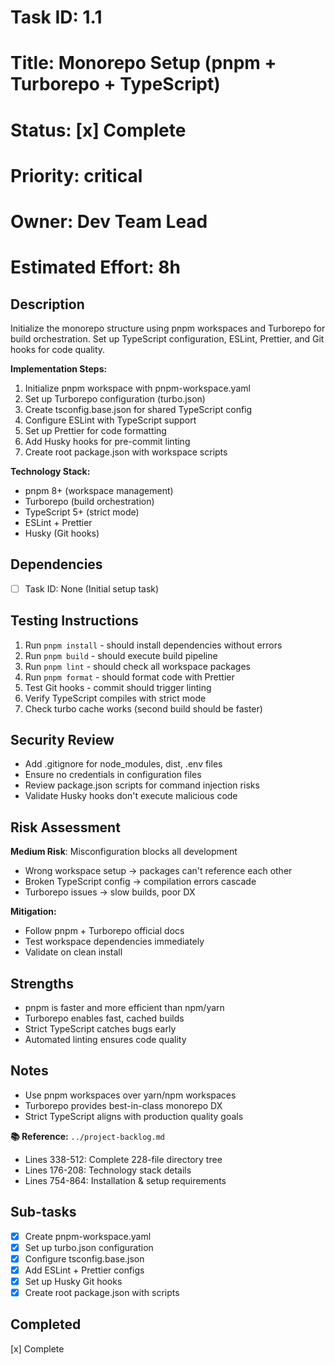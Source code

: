 # Task ID: 1.1
# Title: Monorepo Setup (pnpm + Turborepo + TypeScript)
# Status: [x] Complete
# Priority: critical
# Owner: Dev Team Lead
# Estimated Effort: 8h

## Description
Initialize the monorepo structure using pnpm workspaces and Turborepo for build orchestration. Set up TypeScript configuration, ESLint, Prettier, and Git hooks for code quality.

**Implementation Steps:**
1. Initialize pnpm workspace with pnpm-workspace.yaml
2. Set up Turborepo configuration (turbo.json)
3. Create tsconfig.base.json for shared TypeScript config
4. Configure ESLint with TypeScript support
5. Set up Prettier for code formatting
6. Add Husky hooks for pre-commit linting
7. Create root package.json with workspace scripts

**Technology Stack:**
- pnpm 8+ (workspace management)
- Turborepo (build orchestration)
- TypeScript 5+ (strict mode)
- ESLint + Prettier
- Husky (Git hooks)

## Dependencies
- [ ] Task ID: None (Initial setup task)

## Testing Instructions
1. Run `pnpm install` - should install dependencies without errors
2. Run `pnpm build` - should execute build pipeline
3. Run `pnpm lint` - should check all workspace packages
4. Run `pnpm format` - should format code with Prettier
5. Test Git hooks - commit should trigger linting
6. Verify TypeScript compiles with strict mode
7. Check turbo cache works (second build should be faster)

## Security Review
- Add .gitignore for node_modules, dist, .env files
- Ensure no credentials in configuration files
- Review package.json scripts for command injection risks
- Validate Husky hooks don't execute malicious code

## Risk Assessment
**Medium Risk**: Misconfiguration blocks all development
- Wrong workspace setup → packages can't reference each other
- Broken TypeScript config → compilation errors cascade
- Turborepo issues → slow builds, poor DX

**Mitigation:**
- Follow pnpm + Turborepo official docs
- Test workspace dependencies immediately
- Validate on clean install

## Strengths
- pnpm is faster and more efficient than npm/yarn
- Turborepo enables fast, cached builds
- Strict TypeScript catches bugs early
- Automated linting ensures code quality

## Notes
- Use pnpm workspaces over yarn/npm workspaces
- Turborepo provides best-in-class monorepo DX
- Strict TypeScript aligns with production quality goals

**📚 Reference:** `../project-backlog.md`
  - Lines 338-512: Complete 228-file directory tree
  - Lines 176-208: Technology stack details
  - Lines 754-864: Installation & setup requirements

## Sub-tasks
- [x] Create pnpm-workspace.yaml
- [x] Set up turbo.json configuration
- [x] Configure tsconfig.base.json
- [x] Add ESLint + Prettier configs
- [x] Set up Husky Git hooks
- [x] Create root package.json with scripts

## Completed
[x] Complete
